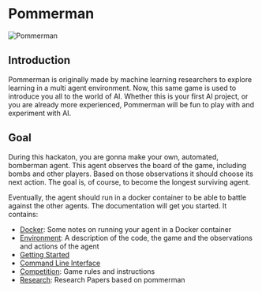 # Pommerman
![Pommerman](./assets/logo.png)
## Introduction
Pommerman is originally made by machine learning researchers to explore learning in a multi agent environment. Now, this same game is used to introduce you all to the world of AI. Whether this is your first AI project, or you are already more experienced, Pommerman will be fun to play with and experiment with AI. 

## Goal
During this hackaton, you are gonna make your own, automated, bomberman agent. This agent observes the board of the game, including bombs and other players. Based on those observations it should choose its next action. The goal is, of course, to become the longest surviving agent. 

Eventually, the agent should run in a docker container to be able to battle against the other agents. The documentation will get you started. It contains:
* [Docker](docker.md): Some notes on running your agent in a Docker container
* [Environment](environment.md): A description of the code, the game and the observations and actions of the agent
* [Getting Started](getting_started.md)  
* [Command Line Interface](CLI.md)  
* [Competition](competitions.md): Game rules and instructions
* [Research](research.md): Research Papers based on pommerman
